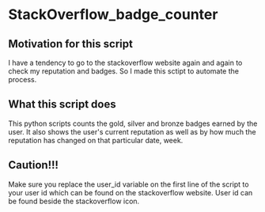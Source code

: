 # StackOverflow_badge_counter
## Motivation for this script
I have a tendency to go to the stackoverflow website again and again to check my reputation and badges. So I made this sctipt to automate the process.<br>
## What this script does
This python scripts counts the gold, silver and bronze badges earned by the user. It also shows the user's current reputation as well as by how much the reputation has changed on that particular date, week.<br>
## Caution!!!
Make sure you replace the user_id variable on the first line of the script to your user id which can be found on the stackoverflow website. User id can be found beside the stackoverflow icon.
